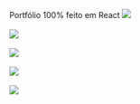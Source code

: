 Portfólio 100% feito em React 
<img src="https://github.com/GabrielMarkes/React-Portfolio/assets/82659871/d1729374-36f4-4d56-93ed-44f81ca61192">
<br/>
<br/>
<img src="https://github.com/GabrielMarkes/React-Portfolio/assets/82659871/a50bb678-a980-43a7-8426-19edf42b71b5">
<br/>
<br/>
<img src="https://github.com/GabrielMarkes/React-Portfolio/assets/82659871/5ce0f443-ae2d-47c2-811f-adc07c028542">
<br/>
<br/>
<img src="https://github.com/GabrielMarkes/React-Portfolio/assets/82659871/bea6990e-a724-429a-9243-f50dded17d7d">
<br/>
<br/>
<img src="https://github.com/GabrielMarkes/React-Portfolio/assets/82659871/4b993c43-0b02-432d-84c9-2195338922e9">


